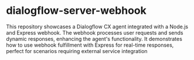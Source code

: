# dialogflow-server-webhook
This repository showcases a Dialogflow CX agent integrated with a Node.js and Express webhook. The webhook processes user requests and sends dynamic responses, enhancing the agent's functionality. It demonstrates how to use webhook fulfillment with Express for real-time responses, perfect for scenarios requiring external service integration
